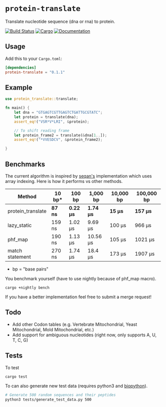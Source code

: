 # `protein-translate`

Translate nucleotide sequence (dna or rna) to protein.

[![Build Status](https://travis-ci.com/dweb0/protein-translate.svg?token=EQz1tk6xqYMBC8vjUmyv&branch=master)](https://travis-ci.com/dweb0/protein-translate)
[![Cargo](https://img.shields.io/crates/v/protein-translate.svg)](https://crates.io/crates/protein-translate)
[![Documentation](https://docs.rs/protein-translate/badge.svg)](https://docs.rs/protein-translate)

## Usage

Add this to your `Cargo.toml`:

```toml
[dependencies]
protein-translate = "0.1.1"
```

## Example

```rust
use protein_translate::translate;

fn main() {
    let dna = "GTGAGTCGTTGAGTCTGATTGCGTATC";
    let protein = translate(dna);
    assert_eq!("VSR*V*LRI", &protein);

    // To shift reading frame
    let protein_frame2 = translate(&dna[1..]);
    assert_eq!("*VVESDCV", &protein_frame2);

}
```

## Benchmarks

The current algorithm is inspired by [seqan's](https://github.com/seqan/seqan/blob/master/include/seqan/translation/translation_tables.h) implementation which uses array indexing. Here is how it performs vs other methods.


| Method | 10 bp* | 100 bp | 1,000 bp | 10,000 bp | 100,000 bp |
| ------ | ---- | ----- | ------- | -------- | --------- |
| protein_translate | **87 ns** | **0.22 μs** | **1.74 μs** | **15 μs** | **157 μs** |
| lazy_static | 159 ns | 1.02 μs | 9.69 μs | 100 μs | 966 μs |
| phf_map | 190 ns | 1.13 μs | 10.56 μs | 105 μs | 1021 μs |
| match statement | 270 ns | 1.74 μs | 18.4 μs | 173 μs | 1907 μs |

* bp = "base pairs"

You benchmark yourself (have to use nightly because of phf_map macro).

```
cargo +nightly bench
```

If you have a better implementation feel free to submit a merge request!

## Todo
* Add other Codon tables (e.g. Vertebrate Mitochondrial, Yeast Mitochondrial, Mold Mitochondrial, etc.)
* Add support for ambiguous nucleotides (right now, only supports A, U, T, C, G)

## Tests

To test

```
cargo test
```

To can also generate new test data (requires python3 and [biopython](https://github.com/biopython/biopython)).

```bash
# Generate 500 random sequences and their peptides
python3 tests/generate_test_data.py 500
```